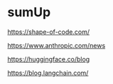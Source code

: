 # sumUp

https://shape-of-code.com/

https://www.anthropic.com/news

https://huggingface.co/blog

https://blog.langchain.com/
